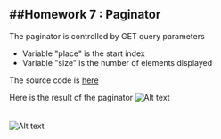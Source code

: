 ##Homework 7 : Paginator
-------------------------
The paginator is controlled by GET query parameters <br />
 - Variable "place" is the start index <br />
 - Variable "size" is the number of elements displayed

The source code is [here](https://github.com/xserjjx/cvut-labs/tree/master/web2.0/hw7)

Here is the result of the paginator
![Alt text](http://i.imgur.com/xSTGoI2.png) <br /> <br /> <br />
![Alt text](http://i.imgur.com/ejfDsY3.png) <br /> <br /> <br />



